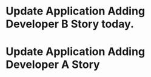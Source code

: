 
# Update Application Adding Developer B Story today.


# Update Application Adding Developer A Story



